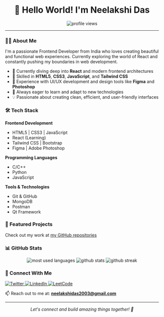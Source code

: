 <h1 align="center">👋 Hello World! I'm Neelakshi Das</h1>

<div align="center">
  <img src="https://komarev.com/ghpvc/?username=bluecoder2003&label=Profile%20views&color=0e75b6&style=flat" alt="profile views" />
</div>

---

### 👩‍💻 About Me

I'm a passionate Frontend Developer from India who loves creating beautiful and functional web experiences. Currently exploring the world of React and constantly pushing my boundaries in web development.

- 🌱 Currently diving deep into **React** and modern frontend architectures
- 💼 Skilled in **HTML5**, **CSS3**, **JavaScript**, and **Tailwind CSS**
- 🎨 Experience with UI/UX development and design tools like **Figma** and **Photoshop**
- 🚀 Always eager to learn and adapt to new technologies
- 💡 Passionate about creating clean, efficient, and user-friendly interfaces

### 🛠️ Tech Stack

**Frontend Development**
- HTML5 | CSS3 | JavaScript
- React (Learning)
- Tailwind CSS | Bootstrap
- Figma | Adobe Photoshop

**Programming Languages**
- C/C++
- Python
- JavaScript

**Tools & Technologies**
- Git & GitHub
- MongoDB
- Postman
- Qt Framework

### 🌟 Featured Projects

Check out my work at [my GitHub repositories](https://github.com/bluecoder2003?tab=repositories)

### 📊 GitHub Stats

<div align="center">
  <img src="https://github-readme-stats.vercel.app/api/top-langs?username=bluecoder2003&show_icons=true&locale=en&layout=compact" alt="most used languages" />
  <img src="https://github-readme-stats.vercel.app/api?username=bluecoder2003&show_icons=true&locale=en" alt="github stats" />
  <img src="https://github-readme-streak-stats.herokuapp.com/?user=bluecoder2003" alt="github streak" />
</div>

### 🤝 Connect With Me

<p align="left">
  <a href="https://twitter.com/neelakshi das" target="_blank">
    <img src="https://img.shields.io/badge/Twitter-%231DA1F2.svg?style=for-the-badge&logo=Twitter&logoColor=white" alt="Twitter" />
  </a>
  <a href="https://linkedin.com/in/neelakshi das" target="_blank">
    <img src="https://img.shields.io/badge/linkedin-%230077B5.svg?style=for-the-badge&logo=linkedin&logoColor=white" alt="LinkedIn" />
  </a>
  <a href="https://www.leetcode.com/bluecoder2003" target="_blank">
    <img src="https://img.shields.io/badge/LeetCode-000000?style=for-the-badge&logo=LeetCode&logoColor=#d16c06" alt="LeetCode" />
  </a>
</p>

📫 Reach out to me at: **neelakshidas2003@gmail.com**

---

<div align="center">
  <i>Let's connect and build amazing things together! 🚀</i>
</div>
